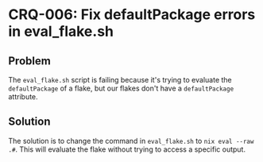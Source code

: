 # CRQ-006: Fix defaultPackage errors in eval_flake.sh

## Problem

The `eval_flake.sh` script is failing because it's trying to evaluate the `defaultPackage` of a flake, but our flakes don't have a `defaultPackage` attribute.

## Solution

The solution is to change the command in `eval_flake.sh` to `nix eval --raw .#`. This will evaluate the flake without trying to access a specific output.

